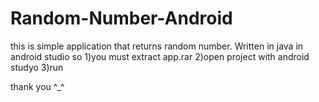 # Random-Number-Android
this is simple application that returns random number. Written in java in android studio
so 
1)you must extract app.rar
2)open project with android studyo
3)run

thank you ^_^ 
